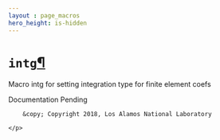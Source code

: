 ```yaml
---
layout : page_macros
hero_height: is-hidden
---
```


<h1><code class="docutils literal notranslate"><span class="pre">intg</span></code><a class="headerlink" href="#intg" title="Permalink to this headline">¶</a></h1>
<p>Macro intg for setting integration type for finite element coefs</p>
<p>Documentation Pending</p>
  <div role="contentinfo">
    <p>
        
        &copy; Copyright 2018, Los Alamos National Laboratory

    </p>
  </div>